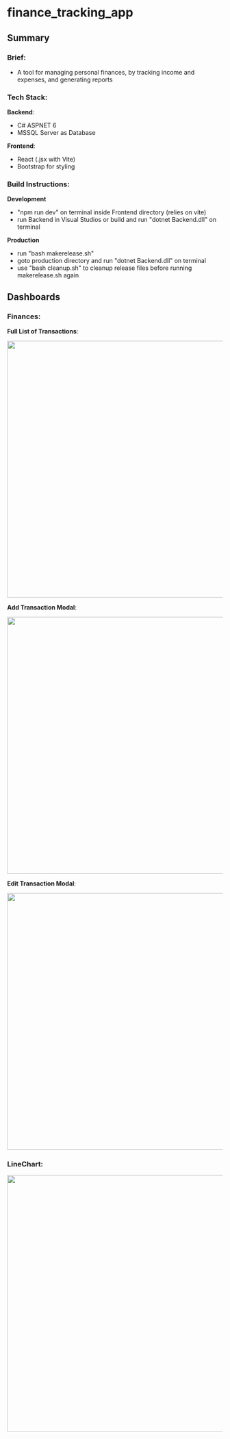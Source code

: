 # finance_tracking_app
## Summary
### Brief:
- A tool for managing personal finances, by tracking income and expenses, and generating reports
### Tech Stack:
**Backend**:
- C# ASPNET 6
- MSSQL Server as Database

**Frontend**:
- React (.jsx with Vite)
- Bootstrap for styling

### Build Instructions:
**Development**
- "npm run dev" on terminal inside Frontend directory (relies on vite)
- run Backend in Visual Studios or build and run "dotnet Backend.dll" on terminal

**Production**
- run "bash makerelease.sh"
- goto production directory and run "dotnet Backend.dll" on terminal
- use "bash cleanup.sh" to cleanup release files before running makerelease.sh again
## Dashboards
### Finances:

**Full List of Transactions**:

<img src="https://user-images.githubusercontent.com/55718737/210779731-f2b70f61-3e69-4487-9208-6b131e4ddce5.png" width="600">

**Add Transaction Modal**:

<img src="https://user-images.githubusercontent.com/55718737/210780548-a1f63fd8-aa64-4702-a780-7364fbb47c37.png" width="600">

**Edit Transaction Modal**:

<img src="https://user-images.githubusercontent.com/55718737/210780123-adce8970-1051-4a0c-bb8b-417938469f36.png" width="600">

### LineChart:

<img src="https://user-images.githubusercontent.com/55718737/210780242-a7fa185d-afd2-4e7d-af61-ec79a0d756dd.png" width="600">
